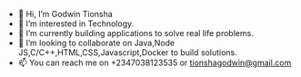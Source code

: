 - 👋 Hi, I’m Godwin Tionsha
- 👀 I’m interested in Technology.
- 🌱 I’m currently building applications to solve real life problems.
- 💞️ I’m looking to collaborate on Java,Node JS,C/C++,HTML,CSS,Javascript,Docker to build solutions.
- 📫 You can reach me on +2347038123535 or tionshagodwin@gmail.com

<!---
tionshag/tionshag is a ✨ special ✨ repository because its `README.md` (this file) appears on your GitHub profile.
You can click the Preview link to take a look at your changes.
--->
